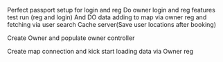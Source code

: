 Perfect passport setup for login and reg
Do owner login and reg features
test run (reg and login)
And DO data adding to map via owner reg and fetching via user search
Cache server(Save user locations after booking)

Create Owner and populate owner controller

Create map connection and kick start loading data via Owner reg
